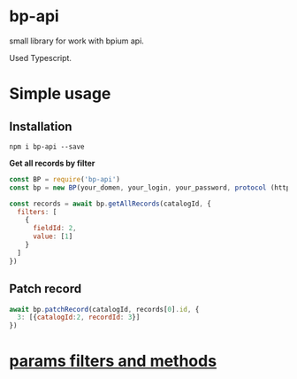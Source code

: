 # bp-api
small library for work with bpium api.

Used Typescript.

# Simple usage

## Installation
`npm i bp-api --save`


**Get all records by filter**

```js
const BP = require('bp-api')
const bp = new BP(your_domen, your_login, your_password, protocol (https - default value), timeout(30000 default value))

const records = await bp.getAllRecords(catalogId, {
  filters: [
    {
      fieldId: 2,
      value: [1]
    }
  ]
})
```

## Patch record 

```js
await bp.patchRecord(catalogId, records[0].id, {
  3: [{catalogId:2, recordId: 3}]
})
```

# [params filters and methods](https://docs.bpium.ru/integrations/api/)